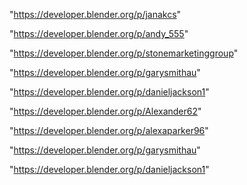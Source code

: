 "https://developer.blender.org/p/janakcs"

"https://developer.blender.org/p/andy_555"

"https://developer.blender.org/p/stonemarketinggroup"

"https://developer.blender.org/p/garysmithau"

"https://developer.blender.org/p/danieljackson1"

 
"https://developer.blender.org/p/Alexander62"


"https://developer.blender.org/p/alexaparker96"


"https://developer.blender.org/p/garysmithau"


"https://developer.blender.org/p/danieljackson1"


 
